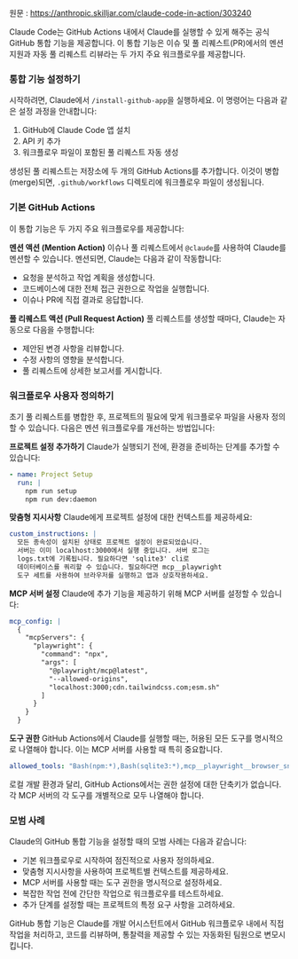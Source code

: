 원문 : https://anthropic.skilljar.com/claude-code-in-action/303240

Claude Code는 GitHub Actions 내에서 Claude를 실행할 수 있게 해주는 공식 GitHub 통합 기능을 제공합니다. 이 통합 기능은 이슈 및 풀 리퀘스트(PR)에서의 멘션 지원과 자동 풀 리퀘스트 리뷰라는 두 가지 주요 워크플로우를 제공합니다.

### 통합 기능 설정하기

시작하려면, Claude에서 `/install-github-app`을 실행하세요. 이 명령어는 다음과 같은 설정 과정을 안내합니다:

1.  GitHub에 Claude Code 앱 설치
2.  API 키 추가
3.  워크플로우 파일이 포함된 풀 리퀘스트 자동 생성

생성된 풀 리퀘스트는 저장소에 두 개의 GitHub Actions를 추가합니다. 이것이 병합(merge)되면, `.github/workflows` 디렉토리에 워크플로우 파일이 생성됩니다.

### 기본 GitHub Actions

이 통합 기능은 두 가지 주요 워크플로우를 제공합니다:

**멘션 액션 (Mention Action)**
이슈나 풀 리퀘스트에서 `@claude`를 사용하여 Claude를 멘션할 수 있습니다. 멘션되면, Claude는 다음과 같이 작동합니다:

  * 요청을 분석하고 작업 계획을 생성합니다.
  * 코드베이스에 대한 전체 접근 권한으로 작업을 실행합니다.
  * 이슈나 PR에 직접 결과로 응답합니다.

**풀 리퀘스트 액션 (Pull Request Action)**
풀 리퀘스트를 생성할 때마다, Claude는 자동으로 다음을 수행합니다:

  * 제안된 변경 사항을 리뷰합니다.
  * 수정 사항의 영향을 분석합니다.
  * 풀 리퀘스트에 상세한 보고서를 게시합니다.

### 워크플로우 사용자 정의하기

초기 풀 리퀘스트를 병합한 후, 프로젝트의 필요에 맞게 워크플로우 파일을 사용자 정의할 수 있습니다. 다음은 멘션 워크플로우를 개선하는 방법입니다:

**프로젝트 설정 추가하기**
Claude가 실행되기 전에, 환경을 준비하는 단계를 추가할 수 있습니다:

```yaml
- name: Project Setup
  run: |
    npm run setup
    npm run dev:daemon
```

**맞춤형 지시사항**
Claude에게 프로젝트 설정에 대한 컨텍스트를 제공하세요:

```yaml
custom_instructions: |
  모든 종속성이 설치된 상태로 프로젝트 설정이 완료되었습니다.
  서버는 이미 localhost:3000에서 실행 중입니다. 서버 로그는
  logs.txt에 기록됩니다. 필요하다면 'sqlite3' cli로
  데이터베이스를 쿼리할 수 있습니다. 필요하다면 mcp__playwright
  도구 세트를 사용하여 브라우저를 실행하고 앱과 상호작용하세요.
```

**MCP 서버 설정**
Claude에 추가 기능을 제공하기 위해 MCP 서버를 설정할 수 있습니다:

```yaml
mcp_config: |
  {
    "mcpServers": {
      "playwright": {
        "command": "npx",
        "args": [
          "@playwright/mcp@latest",
          "--allowed-origins",
          "localhost:3000;cdn.tailwindcss.com;esm.sh"
        ]
      }
    }
  }
```

**도구 권한**
GitHub Actions에서 Claude를 실행할 때는, 허용된 모든 도구를 명시적으로 나열해야 합니다. 이는 MCP 서버를 사용할 때 특히 중요합니다.

```yaml
allowed_tools: "Bash(npm:*),Bash(sqlite3:*),mcp__playwright__browser_snapshot,mcp__playwright__browser_click,..."
```

로컬 개발 환경과 달리, GitHub Actions에서는 권한 설정에 대한 단축키가 없습니다. 각 MCP 서버의 각 도구를 개별적으로 모두 나열해야 합니다.

### 모범 사례

Claude의 GitHub 통합 기능을 설정할 때의 모범 사례는 다음과 같습니다:

  * 기본 워크플로우로 시작하여 점진적으로 사용자 정의하세요.
  * 맞춤형 지시사항을 사용하여 프로젝트별 컨텍스트를 제공하세요.
  * MCP 서버를 사용할 때는 도구 권한을 명시적으로 설정하세요.
  * 복잡한 작업 전에 간단한 작업으로 워크플로우를 테스트하세요.
  * 추가 단계를 설정할 때는 프로젝트의 특정 요구 사항을 고려하세요.

GitHub 통합 기능은 Claude를 개발 어시스턴트에서 GitHub 워크플로우 내에서 직접 작업을 처리하고, 코드를 리뷰하며, 통찰력을 제공할 수 있는 자동화된 팀원으로 변모시킵니다.
